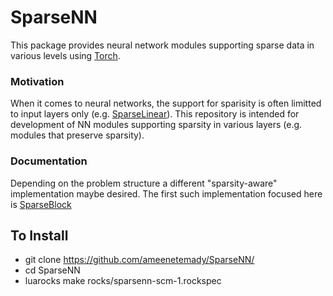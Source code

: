 # SparseNN

This package provides neural network modules supporting sparse data in various levels using [Torch](https://github.com/torch/torch7/blob/master/README.md).

### Motivation
When it comes to neural networks, the support for sparisity is often limitted to input layers only (e.g. [SparseLinear](https://github.com/torch/nn/blob/master/doc/simple.md#nn.SparseLinear)). This repository is intended for development of NN modules supporting sparsity in various layers (e.g. modules that preserve sparsity).

### Documentation
Depending on the problem structure a different "sparsity-aware" implementation maybe desired. The first such implementation focused here is [SparseBlock](https://github.com/ameenetemady/SparseNN/blob/master/doc/sparseBlockModules.md)

## To Install
* git clone https://github.com/ameenetemady/SparseNN/
* cd SparseNN
* luarocks make rocks/sparsenn-scm-1.rockspec
